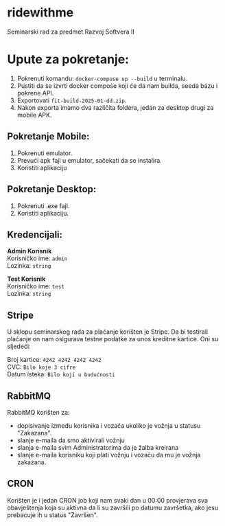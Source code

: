 # **ridewithme**
Seminarski rad za predmet Razvoj Softvera II 

# Upute za pokretanje:
1. Pokrenuti komandu: ```docker-compose up --build``` u terminalu.
2. Pustiti da se izvrti docker compose koji će da nam builda, seeda bazu i pokrene API.
3. Exportovati ```fit-build-2025-01-dd.zip```.
4. Nakon exporta imamo dva različita foldera, jedan za desktop drugi za mobile APK.

## Pokretanje Mobile:
1. Pokrenuti emulator.
2. Prevući apk fajl u emulator, sačekati da se instalira.
3. Koristiti aplikaciju

## Pokretanje Desktop:
1. Pokrenuti .exe fajl.
2. Koristiti aplikaciju.

## Kredencijali:
**Admin Korisnik**\
  Korisničko ime: ```admin```\
  Lozinka: ```string```

**Test Korisnik**\
  Korisničko ime: ```test```\
  Lozinka: ```string```

## Stripe
U sklopu seminarskog rada za plaćanje korišten je Stripe. Da bi testirali plaćanje on nam osigurava testne podatke za unos kreditne kartice. Oni su sljedeći:

Broj kartice: ```4242 4242 4242 4242```\
CVC: ```Bilo koje 3 cifre```\
Datum isteka: ```Bilo koji u budućnosti```


## RabbitMQ
RabbitMQ korišten za:
- dopisivanje između korisnika i vozača ukoliko je vožnja u statusu "Zakazana".
- slanje e-maila da smo aktivirali vožnju
- slanja e-maila svim Administratorima da je žalba kreirana
- slanje e-maila korisniku koji plati vožnju i vozaču da mu je vožnja zakazana.

## CRON
Korišten je i jedan CRON job koji nam svaki dan u 00:00 provjerava sva obavještenja koja su aktivna da li su završili po datumu završetka, ako jesu prebacuje ih u status "Završen".
